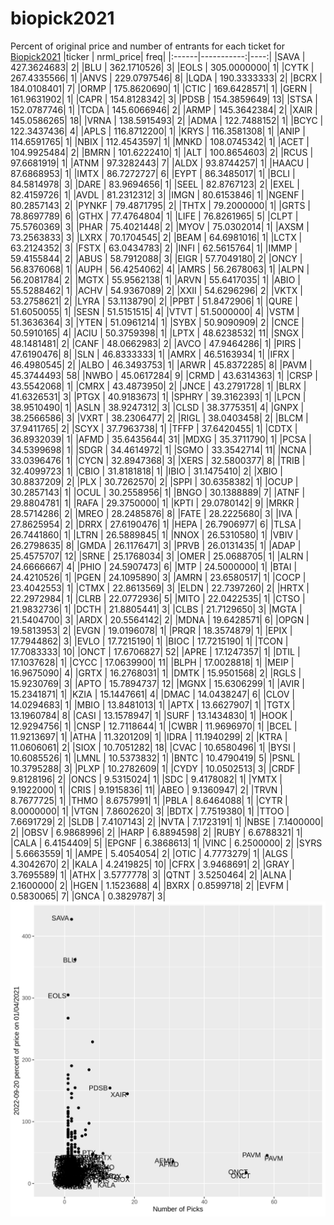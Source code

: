 # biopick2021
Percent of original price and number of entrants for each ticket for [Biopick2021](https://twitter.com/hashtag/Biopick2021)
|ticker |  nrml_price| freq|
|:------|-----------:|----:|
|SAVA   | 427.3624683|    2|
|BLU    | 362.1710526|    3|
|EOLS   | 305.0000000|    1|
|CYTK   | 267.4335566|    1|
|ANVS   | 229.0797546|    8|
|LQDA   | 190.3333333|    2|
|BCRX   | 184.0108401|    7|
|ORMP   | 175.8620690|    1|
|CTIC   | 169.6428571|    1|
|GERN   | 161.9631902|    1|
|CAPR   | 154.8128342|    3|
|PDSB   | 154.3859649|   13|
|STSA   | 152.0787746|    1|
|TCDA   | 145.6066946|    2|
|ARMP   | 145.3642384|    2|
|XAIR   | 145.0586265|   18|
|VRNA   | 138.5915493|    2|
|ADMA   | 122.7488152|    1|
|BCYC   | 122.3437436|    4|
|APLS   | 116.8712200|    1|
|KRYS   | 116.3581308|    1|
|ANIP   | 114.6591765|    1|
|NBIX   | 112.4543597|    1|
|MNKD   | 108.0745342|    1|
|ACET   | 104.9925484|    2|
|BMRN   | 101.6222410|    1|
|ALT    | 100.8654603|    2|
|RCUS   |  97.6681919|    1|
|ATNM   |  97.3282443|    7|
|ALDX   |  93.8744257|    1|
|HAACU  |  87.6868953|    1|
|IMTX   |  86.7272727|    6|
|EYPT   |  86.3485017|    1|
|BCLI   |  84.5814978|    3|
|DARE   |  83.9694656|    1|
|SEEL   |  82.8767123|    2|
|EXEL   |  82.4159726|    1|
|AVDL   |  81.2312312|    3|
|IMGN   |  80.6153846|    1|
|NGENF  |  80.2857143|    2|
|PYNKF  |  79.4871795|    2|
|THTX   |  79.2000000|    1|
|GRTS   |  78.8697789|    6|
|GTHX   |  77.4764804|    1|
|LIFE   |  76.8261965|    5|
|CLPT   |  75.5760369|    3|
|PHAR   |  75.4021448|    2|
|MYOV   |  75.0302014|    1|
|AXSM   |  73.2563833|    3|
|LXRX   |  70.1704545|    2|
|BEAM   |  64.6981016|    1|
|LCTX   |  63.2124352|    3|
|FSTX   |  63.0434783|    2|
|INFI   |  62.5615764|    1|
|IMMP   |  59.4155844|    2|
|ABUS   |  58.7912088|    3|
|EIGR   |  57.7049180|    2|
|ONCY   |  56.8376068|    1|
|AUPH   |  56.4254062|    4|
|AMRS   |  56.2678063|    1|
|ALPN   |  56.2081784|    2|
|MGTX   |  55.9562138|    1|
|ARVN   |  55.6417035|    1|
|ABIO   |  55.5288462|    1|
|ACHV   |  54.9367089|    2|
|XXII   |  54.6296296|    2|
|VKTX   |  53.2758621|    2|
|LYRA   |  53.1138790|    2|
|PPBT   |  51.8472906|    1|
|QURE   |  51.6050055|    1|
|SESN   |  51.5151515|    4|
|VTVT   |  51.5000000|    4|
|VSTM   |  51.3636364|    3|
|YTEN   |  51.0961214|    1|
|SYBX   |  50.9090909|    2|
|CNCE   |  50.5910165|    4|
|ACIU   |  50.3759398|    1|
|LPTX   |  48.6238532|   11|
|SNGX   |  48.1481481|    2|
|CANF   |  48.0662983|    2|
|AVCO   |  47.9464286|    1|
|PIRS   |  47.6190476|    8|
|SLN    |  46.8333333|    1|
|AMRX   |  46.5163934|    1|
|IFRX   |  46.4980545|    2|
|ALBO   |  46.3493753|    1|
|ARWR   |  45.8372285|    8|
|PAVM   |  45.3744493|   58|
|NWBO   |  45.0617284|    9|
|CRMD   |  43.6314363|    1|
|CRSP   |  43.5542068|    1|
|CMRX   |  43.4873950|    2|
|JNCE   |  43.2791728|    1|
|BLRX   |  41.6326531|    3|
|PTGX   |  40.9183673|    1|
|SPHRY  |  39.3162393|    1|
|LPCN   |  38.9510490|    1|
|ASLN   |  38.9247312|    3|
|CLSD   |  38.3775351|    4|
|GNPX   |  38.2566586|    3|
|VXRT   |  38.2306477|    2|
|RIGL   |  38.0403458|    2|
|BLCM   |  37.9411765|    2|
|SCYX   |  37.7963738|    1|
|TFFP   |  37.6420455|    1|
|CDTX   |  36.8932039|    1|
|AFMD   |  35.6435644|   31|
|MDXG   |  35.3711790|    1|
|PCSA   |  34.5399698|    1|
|SDGR   |  34.4614972|    1|
|SGMO   |  33.3542714|   11|
|NCNA   |  33.0396476|    1|
|CYCN   |  32.8947368|    3|
|XERS   |  32.5800377|    8|
|TRIB   |  32.4099723|    1|
|CBIO   |  31.8181818|    1|
|IBIO   |  31.1475410|    2|
|XBIO   |  30.8837209|    2|
|PLX    |  30.7262570|    2|
|SPPI   |  30.6358382|    1|
|OCUP   |  30.2857143|    1|
|OCUL   |  30.2558956|    1|
|BNGO   |  30.1388889|    7|
|ATNF   |  29.8804781|    1|
|RAFA   |  29.3750000|    1|
|KPTI   |  29.0780142|    9|
|MRKR   |  28.5714286|    2|
|MREO   |  28.2485876|    8|
|FATE   |  28.2225680|    3|
|IVA    |  27.8625954|    2|
|DRRX   |  27.6190476|    1|
|HEPA   |  26.7906977|    6|
|TLSA   |  26.7441860|    1|
|LTRN   |  26.5889845|    1|
|NNOX   |  26.5310580|    1|
|VBIV   |  26.2798635|    8|
|GMDA   |  26.1176471|    3|
|PRVB   |  26.0131435|    1|
|ADAP   |  25.4575707|   12|
|SRNE   |  25.1768034|    3|
|OMER   |  25.0688705|    1|
|ALRN   |  24.6666667|    4|
|PHIO   |  24.5907473|    6|
|MTP    |  24.5000000|    1|
|BTAI   |  24.4210526|    1|
|PGEN   |  24.1095890|    3|
|AMRN   |  23.6580517|    1|
|COCP   |  23.4042553|    1|
|CTMX   |  22.8613569|    3|
|ELDN   |  22.7397260|    2|
|HRTX   |  22.2972984|    1|
|CLRB   |  22.0772936|    5|
|MITO   |  22.0422535|    1|
|CTSO   |  21.9832736|    1|
|DCTH   |  21.8805441|    3|
|CLBS   |  21.7129650|    3|
|MGTA   |  21.5404700|    3|
|ARDX   |  20.5564142|    2|
|MDNA   |  19.6428571|    6|
|OPGN   |  19.5813953|    2|
|EVGN   |  19.0196078|    1|
|PRQR   |  18.3574879|    1|
|EPIX   |  17.7944862|    3|
|EVLO   |  17.7215190|    1|
|BIOC   |  17.7215190|    1|
|TCON   |  17.7083333|   10|
|ONCT   |  17.6706827|   52|
|APRE   |  17.1247357|    1|
|DTIL   |  17.1037628|    1|
|CYCC   |  17.0639900|   11|
|BLPH   |  17.0028818|    1|
|MEIP   |  16.9675090|    4|
|GRTX   |  16.2768031|    1|
|DMTK   |  15.9501568|    2|
|RGLS   |  15.9230769|    3|
|APTO   |  15.7894737|   12|
|MGNX   |  15.6306299|    1|
|AVIR   |  15.2341871|    1|
|KZIA   |  15.1447661|    4|
|DMAC   |  14.0438247|    6|
|CLOV   |  14.0294683|    1|
|MBIO   |  13.8481013|    1|
|APTX   |  13.6627907|    1|
|TGTX   |  13.1960784|    8|
|CASI   |  13.1578947|    1|
|SURF   |  13.1434830|    1|
|HOOK   |  12.9294756|    1|
|CNSP   |  12.7118644|    1|
|CWBR   |  11.9696970|    1|
|BCEL   |  11.9213697|    1|
|ATHA   |  11.3201209|    1|
|IDRA   |  11.1940299|    2|
|KTRA   |  11.0606061|    2|
|SIOX   |  10.7051282|   18|
|CVAC   |  10.6580496|    1|
|BYSI   |  10.6085526|    1|
|LMNL   |  10.5373832|    1|
|BNTC   |  10.4790419|    5|
|PSNL   |  10.3795288|    3|
|PLXP   |  10.2782609|    1|
|CYDY   |  10.0502513|    3|
|CRDF   |   9.8128196|    2|
|ONCS   |   9.5315024|    1|
|SDC    |   9.4178082|    1|
|YMTX   |   9.1922000|    1|
|CRIS   |   9.1915836|   11|
|ABEO   |   9.1360947|    2|
|TRVN   |   8.7677725|    1|
|THMO   |   8.6757991|    1|
|PBLA   |   8.6464088|    1|
|CYTR   |   8.0000000|    1|
|VTGN   |   7.8602620|    3|
|BDTX   |   7.7519380|    1|
|TTOO   |   7.6691729|    2|
|SLDB   |   7.4107143|    2|
|NVTA   |   7.1723191|    1|
|NBSE   |   7.1400000|    2|
|OBSV   |   6.9868996|    2|
|HARP   |   6.8894598|    2|
|RUBY   |   6.6788321|    1|
|CALA   |   6.4154409|    5|
|EPGNF  |   6.3868613|    1|
|VINC   |   6.2500000|    2|
|SYRS   |   5.6663559|    1|
|AMPE   |   5.4054054|    2|
|OTIC   |   4.7773279|    1|
|ALGS   |   4.3042670|    2|
|KALA   |   4.2419825|   10|
|CFRX   |   3.9468691|    2|
|GRAY   |   3.7695589|    1|
|ATHX   |   3.5777778|    3|
|QTNT   |   3.5250464|    2|
|ALNA   |   2.1600000|    2|
|HGEN   |   1.1523688|    4|
|BXRX   |   0.8599718|    2|
|EVFM   |   0.5830065|    7|
|GNCA   |   0.3829787|    3|
![retvspicks](biopicks.png?raw=true)
